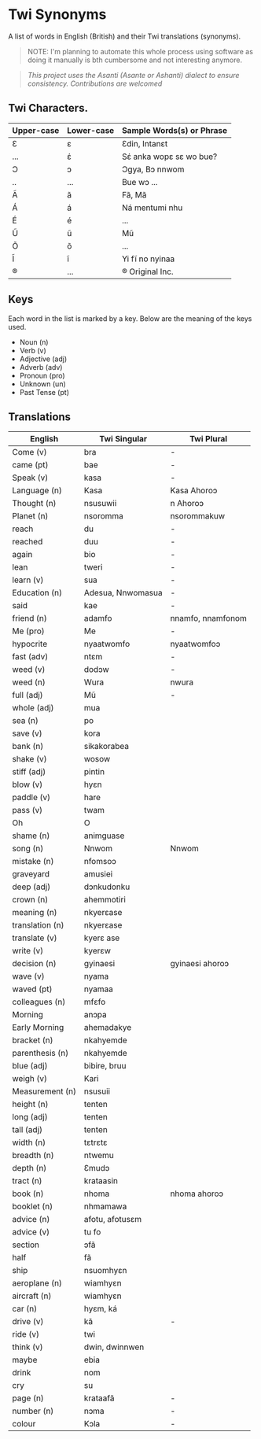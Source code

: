 # Twi Synonyms

A list of words in English (British) and their Twi translations (synonyms).

> NOTE: I'm planning to automate this whole process using software as doing it manually is bth cumbersome and not interesting anymore. 

> _This project uses the Asanti (Asante or Ashanti) dialect to ensure consistency. Contributions are welcomed_

## Twi Characters.

Upper-case | Lower-case | Sample Words(s) or Phrase
-- | -- | --
Ɛ | ɛ | Ɛdin, Intanɛt
... | έ | Sέ anka wopɛ sɛ wo bue?
Ɔ | ɔ | Ɔgya, Bɔ nnwom
..| ... | Bue wɔ ...
Ã | ã | Fã, Mã
Á | á | Ná mentumi nhu
É | é | ...
Ũ | ũ | Mũ
Õ | õ | ...
Ĩ | ĩ | Yi fĩ no nyinaa
® | ... | ® Original Inc.

## Keys

Each word in the list is marked by a key. Below are the meaning of the keys used.

* Noun (n)
* Verb (v)
* Adjective (adj)
* Adverb (adv)
* Pronoun (pro)
* Unknown (un)
* Past Tense (pt)

## Translations

English         | Twi Singular      | Twi Plural
--------------- | ----------------- | -----------------
Come (v)        | bra               | -
came (pt)       | bae               | -
Speak (v)       | kasa              | -
Language (n)    | Kasa              | Kasa Ahoroɔ
Thought (n)     | nsusuwii          | n Ahoroɔ
Planet (n)      | nsoromma          | nsorommakuw
reach           | du                | -
reached         | duu               | -
again           | bio               | -
lean            | tweri             | -
learn (v)       | sua               | -
Education (n)   | Adesua, Nnwomasua | -
said            | kae               | -
friend (n)      | adamfo            | nnamfo, nnamfonom
Me (pro)        | Me                | -
hypocrite       | nyaatwomfo        | nyaatwomfoɔ
fast (adv)      | ntɛm              | -
weed (v)        | dodɔw             | -
weed (n)        | Wura              | nwura
full (adj)      | Mũ                | -
whole (adj)     | mua               |
sea (n)         | po                |
save (v)        | kora              |
bank (n)        | sikakorabea       |
shake (v)       | wosow             |
stiff (adj)     | pintin            |
blow (v)        | hyɛn              |
paddle (v)      | hare              |
pass (v)        | twam              |
Oh              | O                 |
shame (n)       | animguase         |
song (n)        | Nnwom             | Nnwom
mistake (n)     | nfomsoɔ           |
graveyard       | amusiei           |
deep (adj)      | dɔnkudonku        |
crown (n)       | ahemmotiri        |
meaning (n)     | nkyerɛase         |
translation (n) | nkyerɛase         |
translate (v)   | kyerɛ ase         |
write (v)       | kyerɛw            |
decision (n)    | gyinaesi          | gyinaesi ahoroɔ
wave (v)        | nyama             |
waved (pt)      | nyamaa            |
colleagues (n)  | mfɛfo             |
Morning         | anɔpa             |
Early Morning   | ahemadakye        |
bracket (n)     | nkahyemde         |
parenthesis (n) | nkahyemde         |
blue (adj)      | bibire, bruu      |
weigh (v)       | Kari              |
Measurement (n) | nsusuii           |
height (n)      | tenten            |
long (adj)      | tenten            |
tall (adj)      | tenten            |
width (n)       | tɛtrɛtɛ           |
breadth (n)     | ntwemu            |
depth (n)       | Ɛmudɔ             |
tract (n)       | krataasin         |
book (n)        | nhoma             | nhoma ahoroɔ
booklet (n)     | nhmamawa          |
advice (n)      | afotu, afotusɛm   |
advice (v)      | tu fo             |
section         | ɔfã              |
half            | fã               |
ship            | nsuomhyɛn         |
aeroplane (n)   | wiamhyɛn          |
aircraft (n)    | wiamhyɛn          |
car (n)         | hyɛm, ká          |
drive (v)       | kã               | -
ride (v)        | twi               |
think (v)       | dwin, dwinnwen    |
maybe           | ebia              |
drink           | nom               |
cry             | su                |
page (n)        | krataafã         | -
number (n)      | nɔma              | -
colour          | Kɔla              | -

